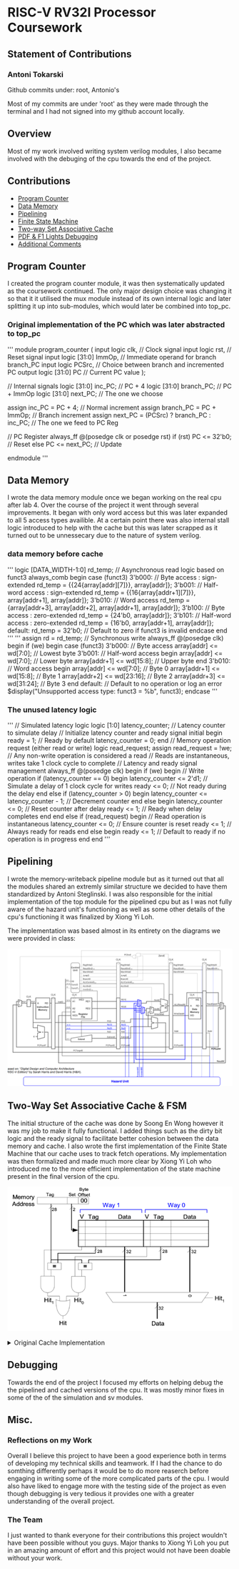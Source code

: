 # RISC-V RV32I Processor Coursework
## Statement of Contributions
### Antoni Tokarski

Github commits under: root, Antonio's

Most of my commits are under 'root' as they were made through the terminal and I had not signed into my github account locally.


## Overview

Most of my work involved writing system verilog modules, I also became involved with the debuging of the cpu towards the end of the project.

## Contributions

- [Program Counter](#program-counter)
- [Data Memory](#data-memory)
- [Pipelining](#pipelining)
- [Finite State Machine](#two-way-set-associative-cache--fsm)
- [Two-way Set Associative Cache](#two-way-set-associative-cache--fsm)
- [PDF & F1 Lights Debugging](#debugging)
- [Additional Comments](#misc)

## Program Counter

I created the program counter module, it was then systematically updated as the coursework continued. The only major design choice was changing it so that it it utilised the mux module instead of its own internal logic and later splitting it up into sub-modules, which would later be combined into top_pc.

### Original implementation of the PC which was later abstracted to top_pc 
'''
module program_counter (
    input logic clk,          // Clock signal
    input logic rst,          // Reset signal 
    input logic [31:0] ImmOp, // Immediate operand for branch branch_PC
    input logic PCSrc,        // Choice between branch and incremented PC
    output logic [31:0] PC    // Current PC value
);

// Internal signals
logic [31:0] inc_PC;    // PC + 4
logic [31:0] branch_PC; // PC + ImmOp
logic [31:0] next_PC;   // The one we choose


assign inc_PC = PC + 4; // Normal increment
assign branch_PC = PC + ImmOp; // Branch increment
assign next_PC = (PCSrc) ? branch_PC : inc_PC; // The one we feed to PC Reg

// PC Register
always_ff @(posedge clk or posedge rst)
    if (rst) PC <= 32'b0; // Reset
    else PC <= next_PC; // Update


endmodule
'''


## Data Memory

I wrote the data memory module once we began working on the real cpu after lab 4. Over the course of the project it went through several improvements. It began with only word access but this was later expanded to all 5 access types availible. At a certain point there was also internal stall logic introduced to help with the cache but this was later scrapped as it turned out to be unnessecary due to the nature of system verilog.

### data memory before cache
'''
    logic [DATA_WIDTH-1:0] rd_temp;
    // Asynchronous read logic based on funct3
    always_comb begin
        case (funct3)
            3'b000: // Byte access : sign-extended
                rd_temp = {{24{array[addr][7]}}, array[addr]}; 
            3'b001: // Half-word access : sign-extended
                rd_temp = {{16{array[addr+1][7]}}, array[addr+1], array[addr]};
            3'b010: // Word access
                rd_temp = {array[addr+3], array[addr+2], array[addr+1], array[addr]};
            3'b100: // Byte access : zero-extended
                rd_temp = {24'b0, array[addr]};
            3'b101: // Half-word access : zero-extended
                rd_temp = {16'b0, array[addr+1], array[addr]};
            default: 
                rd_temp = 32'b0; // Default to zero if funct3 is invalid
        endcase
    end
'''
'''
    assign rd = rd_temp;
    // Synchronous write
    always_ff @(posedge clk) begin
        if (we) begin
            case (funct3)
                3'b000: // Byte access
                    array[addr] <= wd[7:0]; // Lowest byte
                3'b001: // Half-word access
                begin
                    array[addr]     <= wd[7:0];   // Lower byte
                    array[addr+1]   <= wd[15:8]; // Upper byte
                end
                3'b010: // Word access
                begin
                    array[addr]     <= wd[7:0];    // Byte 0
                    array[addr+1]   <= wd[15:8];   // Byte 1
                    array[addr+2]   <= wd[23:16];  // Byte 2
                    array[addr+3]   <= wd[31:24];  // Byte 3
                end
                default: // Default to no operation or log an error
                    $display("Unsupported access type: funct3 = %b", funct3);
            endcase
'''

### The unused latency logic
'''
    // Simulated latency logic
     logic [1:0] latency_counter; // Latency counter to simulate delay
    // Initialize latency counter and ready signal
     initial begin
         ready = 1; // Ready by default
         latency_counter = 0;
     end
    // Memory operation request (either read or write)
     logic read_request;
     assign read_request = !we; // Any non-write operation is considered a read
    // Reads are instantaneous, writes take 1 clock cycle to complete
    // Latency and ready signal management
     always_ff @(posedge clk) begin
         if (we) begin
             // Write operation
             if (latency_counter == 0) begin
                 latency_counter <= 2'd1; // Simulate a delay of 1 clock cycle for writes
                 ready <= 0; // Not ready during the delay
             end else if (latency_counter > 0) begin
                 latency_counter <= latency_counter - 1; // Decrement counter
             end else begin
                 latency_counter <= 0; // Reset counter after delay
                 ready <= 1; // Ready when delay completes
             end
         end else if (read_request) begin
             // Read operation is instantaneous
             latency_counter <= 0; // Ensure counter is reset
             ready <= 1; // Always ready for reads
         end else begin
             ready <= 1; // Default to ready if no operation is in progress
         end
     end
'''


## Pipelining

I wrote the memory-writeback pipeline module but as it turned out that all the modules shared an extremly similar structure we decided to have them standardized by Antoni Steglinski. I was also responsible for the initial implementation of the top module for the pipelined cpu but as I was not fully aware of the hazard unit's functioning as well as some other details of the cpu's functioning it was finalized by Xiong Yi Loh.

The implementation was based almost in its entirety on the diagrams we were provided in class:

![implementation](/images/pipelinepc.png)


## Two-Way Set Associative Cache & FSM

The initial structure of the cache was done by Soong En Wong however it was my job to make it fully functional. I added things such as the dirty bit logic and the ready signal to facilitate better cohesion between the data memory and cache. I also wrote the first implementation of the Finite State Machine that our cache uses to track fetch operations. My implementation was then formalized and made much more clear by Xiong Yi Loh who introduced me to the more efficient implementation of the state machine present in the final version of the cpu.

![2waycache](/images/2waycache.png)

<details>

<summary>Original Cache Implementation</summary>

'''
module data_mem_cache #(
        parameter ADDR_WIDTH = 32,
        parameter DATA_WIDTH = 32
    ) (
        input  logic clk,
        input  logic write_en,
        input  logic read_en,
        input  logic [2:0] addr_mode,
        input  logic [ADDR_WIDTH-1:0] addr,
        input  logic [DATA_WIDTH-1:0] write_data,
        output logic hit,
        output logic stall,
        output logic ready,
        output logic [DATA_WIDTH-1:0] out
    );
    typedef struct packed {
        logic valid;
        logic dirty;  // Indicates if the data has been written but not propagated to memory
        logic [26:0] tag;
        logic [31:0] data;
        logic lru;
    } cache_line;
    cache_line cache [2][4];  // 2 ways, 4 sets
    logic [DATA_WIDTH-1:0] read_data;
    logic [26:0] tag;
    logic [1:0] set;
    logic way_select;         // Determines which way to use for replacement
    logic fetch_in_progress;  // Indicates an ongoing memory fetch
    logic write_back_in_progress; // Indicates a dirty write-back is ongoing
    logic memory_ready;       // Signals when fetched or written data is valid
    logic [1:0] invalid_way;  // Tracks an invalid way in the set, if any
    logic [ADDR_WIDTH-1:0] evicted_addr; // Address for dirty-line write-back
    initial begin
        for (int i = 0; i < 2; i++) begin
            for (int j = 0; j < 4; j++) begin
                cache[i][j].valid = 0;
                cache[i][j].dirty = 0;
                cache[i][j].lru = 0;
                cache[i][j].tag = 27'b0;
                cache[i][j].data = 32'b0;
            end
        end
        fetch_in_progress = 0;
        write_back_in_progress = 0;
        memory_ready = 0;
    end
    // State tracking for stalls and ready signals
    assign stall = fetch_in_progress || write_back_in_progress;
    assign ready = !(fetch_in_progress || write_back_in_progress);
    // Address decoding
    always_comb begin
        way_select = 0; // Default value to avoid latch inference warning
        tag = addr[31:5];
        set = addr[4:3];
        // Check for cache hit in both ways
        if (cache[0][set].valid && cache[0][set].tag == tag) begin
            hit = 1;
            way_select = 0;
            out = cache[0][set].data;
        end else if (cache[1][set].valid && cache[1][set].tag == tag) begin
            hit = 1;
            way_select = 1;
            out = cache[1][set].data;
        end else begin
            hit = 0;
            out = 0;
        end
    end
    // Cache read/write and miss handling logic
    always_ff @(posedge clk) begin
        if (write_en && !fetch_in_progress && !write_back_in_progress) begin
            // Write to cache and propagate to memory
            if (hit) begin
                // Update cache data
                cache[way_select][set].data <= write_data;
                cache[way_select][set].dirty <= 1; // Mark as modified
                // Update LRU
                cache[way_select][set].lru <= 0;
                cache[~way_select][set].lru <= 1;
            end else begin
                // Miss: Select invalid way or use LRU
                if (!cache[0][set].valid) begin
                    way_select = 0;
                end else if (!cache[1][set].valid) begin
                    way_select = 1;
                end else begin
                    way_select = cache[0][set].lru;
                end
                // Handle dirty write-back if necessary
                if (cache[way_select][set].dirty) begin
                    write_back_in_progress <= 1;
                    evicted_addr <= {cache[way_select][set].tag, set, 3'b000};
                    memory_ready <= 0; // Await write-back completion
                end else begin
                    fetch_in_progress <= 1; // Stall until memory fetch is complete
                    memory_ready <= 0;  // Awaiting data validity
                end
            end
        end else if (read_en && !fetch_in_progress && !write_back_in_progress) begin
            if (!hit) begin
                // Miss: Select invalid way or use LRU
                if (!cache[0][set].valid) begin
                    way_select = 0;
                end else if (!cache[1][set].valid) begin
                    way_select = 1;
                end else begin
                    way_select = cache[0][set].lru;
                end
                // Handle dirty write-back if necessary
                if (cache[way_select][set].dirty) begin
                    write_back_in_progress <= 1;
                    evicted_addr <= {cache[way_select][set].tag, set, 3'b000};
                    memory_ready <= 0; // Await write-back completion
                end else begin
                    fetch_in_progress <= 1;
                    memory_ready <= 0;
                end
            end else begin
                // Read hit: Update LRU
                cache[way_select][set].lru <= 0;
                cache[~way_select][set].lru <= 1;
            end
        end
        // Handle write-back completion
        if (memory_ready && write_back_in_progress) begin
            write_back_in_progress <= 0;
            // Start fetching the required data after dirty write-back
            fetch_in_progress <= 1;
            memory_ready <= 0;
        end
        // Handle data fetch completion
        if (memory_ready && fetch_in_progress) begin
            // Update cache line
            cache[way_select][set].valid <= 1;
            cache[way_select][set].tag <= tag;
            cache[way_select][set].data <= read_data;
            cache[way_select][set].dirty <= 0;
            // Reset fetch state
            fetch_in_progress <= 0;
            // Update LRU
            cache[way_select][set].lru <= 0;
            cache[~way_select][set].lru <= 1;
        end
    end
    // Memory module interface for dirty-line write-back or data fetch
    data_memory data_mem_inst (
        .clk(clk),
        .funct3(addr_mode),
        .addr(write_back_in_progress ? evicted_addr : addr),
        .wd(write_back_in_progress ? cache[way_select][set].data : write_data),
        .we(write_back_in_progress || (write_en && !hit)), // Write to memory on dirty eviction or write miss
        .rd(read_data),
        .ready(memory_ready)
    );
endmodule
'''

</details>


## Debugging

Towards the end of the project I focused my efforts on helping debug the the pipelined and cached versions of the cpu. It was mostly minor fixes in some of the of the simulation and sv modules.


## Misc.

### Reflections on my Work
Overall I believe this project to have been a good experience both in terms of developing my technical skills and teamwork. If I had the chance to do somthing differently perhaps it would be to do more reaserch before engaging in writing some of the more complicated parts of the cpu. I would also have liked to engage more with the testing side of the project as even though debugging is very tedious it provides one with a greater understanding of the overall project.

### The Team
I just wanted to thank everyone for their contributions this project wouldn't have been possible without you guys. Major thanks to Xiong Yi Loh you put in an amazing amount of effort and this project would not have been doable without your work.


